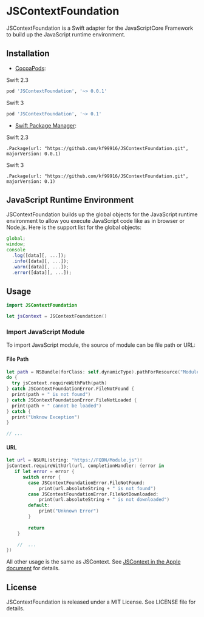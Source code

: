 # JSContextFoundation
JSContextFoundation is a Swift adapter for the JavaScriptCore Framework to build up the JavaScript runtime environment.

## Installation

- [CocoaPods](http://cocoapods.org/):

Swift 2.3
```ruby
pod 'JSContextFoundation', '~> 0.0.1'
```

Swift 3
```ruby
pod 'JSContextFoundation', '~> 0.1'
```

- [Swift Package Manager](https://swift.org/package-manager/):

Swift 2.3
```
.Package(url: "https://github.com/kf99916/JSContextFoundation.git", majorVersion: 0.0.1)
```

Swift 3
```
.Package(url: "https://github.com/kf99916/JSContextFoundation.git", majorVersion: 0.1)
```

## JavaScript Runtime Environment
JSContextFoundation builds up the global objects for the JavaScript runtime environment to allow you execute JavaScript code like as in browser or Node.js. Here is the support list for the global objects:

```javascript
global;
window;
console
  .log([data][, ...]);
  .info([data][, ...]);
  .warn([data][, ...]);
  .error([data][, ...]);
```

## Usage

```swift
import JSContextFoundation

let jsContext = JSContextFoundation()
```

### Import JavaScript Module
To import JavaScript module, the source of module can be file path or URL: 
#### File Path

```swift
let path = NSBundle(forClass: self.dynamicType).pathForResource("Module", ofType: "js")!
do {
  try jsContext.requireWithPath(path)
} catch JSContextFoundationError.FileNotFound {
  print(path + " is not found")
} catch JSContextFoundationError.FileNotLoaded {
  print(path + " cannot be loaded")
} catch {
  print("Unknow Exception")
}

// ...
```

#### URL

```swift
let url = NSURL(string: "https://FQDN/Module.js")!
jsContext.requireWithUrl(url, completionHandler: {error in
   if let error = error {
      switch error {
        case JSContextFoundationError.FileNotFound:
            print(url.absoluteString + " is not found")
        case JSContextFoundationError.FileNotDownloaded:
            print(url.absoluteString + " is not downloaded")
        default:
            print("Unknown Error")
        }
        
        return
    }

    //  ...
})
```

All other usage is the same as JSContext. See [JSContext in the Apple document](https://developer.apple.com/library/ios/documentation/JavaScriptCore/Reference/JSContext_Ref/index.html) for details.

## License
JSContextFoundation is released under a MIT License. See LICENSE file for details.
